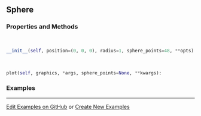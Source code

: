 ## <a id="McUtils.Plots.Primitives.Sphere">Sphere</a>


### Properties and Methods
<a id="McUtils.Plots.Primitives.Sphere.__init__">&nbsp;</a>
```python
__init__(self, position=(0, 0, 0), radius=1, sphere_points=48, **opts): 
```

<a id="McUtils.Plots.Primitives.Sphere.plot">&nbsp;</a>
```python
plot(self, graphics, *args, sphere_points=None, **kwargs): 
```

### Examples


___

[Edit Examples on GitHub](https://github.com/McCoyGroup/References/edit/gh-pages/Documentation/examples/McUtils/Plots/Primitives/Sphere.md) or 
[Create New Examples](https://github.com/McCoyGroup/References/new/gh-pages/?filename=Documentation/examples/McUtils/Plots/Primitives/Sphere.md)